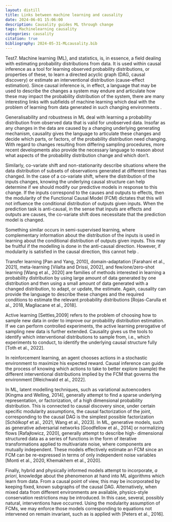 ```yaml
---
layout: distill
title: Links between machine learning and causality
date: 2024-06-01 15:06:00
description: Causality guides ML through change
tags: Machinelearning causality
categories: causality
citation: true
bibliography: 2024-05-31-MLcausality.bib
---
```


Test7. Machine learning (ML), and statistics, is, in essence, a field dealing with estimating
probability distributions from data. It is used within causal inference as a tool for learning
observed probability distributions, or properties of these, to learn a directed acyclic graph (DAG, causal discovery)
or estimate an interventional distribution (cause-effect estimation). Since causal inference
is, in effect, a language that may be used to describe the changes a system may endure
and articulate how these may impact the probability distribution of the system, there are
many interesting links with subfields of machine learning which deal with the problem
of learning from data generated in such changing environments <d-cite key="causalML"></d-cite><d-cite key="causality4ML"></d-cite>.

Generalisability and robustness in ML deal with learning a probability distribution
from observed data that is valid for unobserved data. Insofar as any changes in the
data are caused by a changing underlying generating mechanism, causality gives the
language to articulate these changes and decide which parts, or factors, of the probability
distribution need changing. With regard to changes resulting from differing sampling
procedures, more recent developments <d-cite key="BareinboimandPearl2016"></d-cite> also provide the
necessary language to reason about what aspects of the probability distribution change
and which don’t. 

Similarly, co-variate shift and non-stationarity describe situations where
the data distribution of subsets of observations generated at different times has changed.
In the case of a co-variate shift, where the distribution of the inputs changes, knowing
the underlying causal structure can help determine if we should modify our predictive
models in response to this change. If the inputs correspond to the causes and outputs to
effects, then the modularity of the Functional Causal Model (FCM) dictates that this will not influence the conditional
distribution of outputs given inputs. When the prediction task is anti-causal, in the sense
that inputs are effects and outputs are causes, the co-variate shift does necessitate that
the prediction model is changed. 

Something similar occurs in semi-supervised learning, where complementary information about the distribution of the inputs is used in learning
about the conditional distribution of outputs given inputs. This may be fruitful if the
modelling is done in the anti-causal direction. However, if modularity is satisfied in
the causal direction, this cannot help <d-cite key="scholkopfSSL"></d-cite>. 

Transfer learning <d-cite key="transferLearning"></d-cite> [Pan and Yang, 2010], domain-adaptation <d-cite key="domainAdapt"></d-cite> [Farahani et al., 2021], meta-learning <d-cite key="metaLearning"></d-cite> [Vilalta and Drissi, 2002], and few/one/zero-shot learning <d-cite key="fewShot"></d-cite> [Wang et al., 2020] are families of methods
interested in learning a probability distribution by using large amount of data generated
by one distribution and then using a small amount of data generated with a changed
distribution, to adapt, or update, the estimate. Again, causality can provide the language
to describe these changes and the required conditions to estimate the relevant probability
distributions <d-cite key="invariantTransfer"></d-cite> <d-cite key="domainAdaptCausal"></d-cite>  [Rojas-Carulla et al., 2018, Magliacane et al., 2018]. 

Active learning <d-cite key="activeLearning"></d-cite> [Settles,2009] refers to the problem of choosing how to sample new data in order to improve
our probability distribution estimation. If we can perform controlled experiments, the
active learning prerogative of sampling new data is further extended. Causality gives
us the tools to identify which interventional distributions to sample from, i.e., which
experiments to conduct, to identify the underlying causal structure fully <d-cite key="activeBL"></d-cite> [Toth et al.,
2022]. 

In reinforcement learning, an agent chooses actions in a stochastic environment
to maximize his expected reward. Causal inference can guide the process of knowing
which actions to take to better explore (sample) the different interventional distributions
implied by the FCM that governs the environment <d-cite key="causalRL"></d-cite> [Weichwald et al., 2022]. 

In ML, latent modelling techniques, such as variational autoencoders <d-cite key="VAEs"></d-cite> [Kingma and Welling, 2014],
generally attempt to find a sparse underlying representation, or factorization, of a high
dimensional probability distribution. This is connected to causal discovery since, under
certain specific modularity assumptions, the causal factorization of the joint, corresponding
to the causal DAG is the simplest possible factorization <d-cite key="towardsCausalRep"></d-cite> <d-cite key="disentangledCausal"></d-cite> [Schölkopf et al., 2021, Wang et al.,
2023]. In ML, generative models, such as generative adversarial networks <d-cite key="GANs"></d-cite> [Goodfellow
et al., 2014] or normalizing flows <d-cite key="normFlows"></d-cite> [Rafajłowicz, 2020], generally attempt to describe high-
dimensional structured data as a series of functions in the form of iterative transformations
applied to multivariate noise, where components are mutually independent. These models
effectively estimate an FCM since an FCM can be re-expressed in
terms of only independent noise variables <d-cite key="autoReg"></d-cite> <d-cite key="autoReg2"></d-cite> [Monti et al., 2020, Khemakhem et al., 2020].

Finally, hybrid and physically informed models attempt to incorporate, _a priori_, knowledge
about the phenomenon at hand into ML algorithms which learn from data. From a
causal point of view, this may be incorporated by keeping fixed, known subgraphs of the
causal DAG. Alternatively, when mixed data from different environments are available,
physics-style conservation restrictions may be introduced. In this case, several, possibly
natural, interventions have occurred. Using the modularity assumption of FCMs, we may
enforce those models corresponding to equations not intervened on remain invariant, such
as is applied with <d-cite key="peters2016"></d-cite> [Peters et al., 2016].



